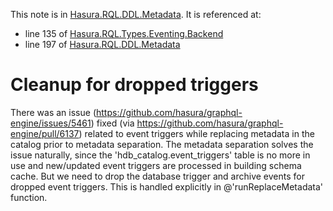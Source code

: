 This note is in [Hasura.RQL.DDL.Metadata](https://github.com/hasura/graphql-engine/blob/master/server/src-lib/Hasura/RQL/DDL/Metadata.hs#L91).
It is referenced at:
  - line 135 of [Hasura.RQL.Types.Eventing.Backend](https://github.com/hasura/graphql-engine/blob/master/server/src-lib/Hasura/RQL/Types/Eventing/Backend.hs#L135)
  - line 197 of [Hasura.RQL.DDL.Metadata](https://github.com/hasura/graphql-engine/blob/master/server/src-lib/Hasura/RQL/DDL/Metadata.hs#L197)

# Cleanup for dropped triggers

There was an issue (https://github.com/hasura/graphql-engine/issues/5461)
fixed (via https://github.com/hasura/graphql-engine/pull/6137) related to
event triggers while replacing metadata in the catalog prior to metadata
separation. The metadata separation solves the issue naturally, since the
'hdb_catalog.event_triggers' table is no more in use and new/updated event
triggers are processed in building schema cache. But we need to drop the
database trigger and archive events for dropped event triggers. This is handled
explicitly in @'runReplaceMetadata' function.

